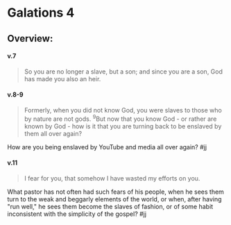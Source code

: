 # Galations 4

## Overview:



#### v.7
>So you are no longer a slave, but a son; and since you are a son, God has made you also an heir.

#### v.8-9
>Formerly, when you did not know God, you were slaves to those who by nature are not gods. <sup>9</sup>But now that you know God - or rather are known by God - how is it that you are turning back to be enslaved by them all over again?

How are you being enslaved by YouTube and media all over again? 
#jj 

#### v.11
>I fear for you, that somehow I have wasted my efforts on you.

What pastor has not often had such fears of his people, when he sees them turn to the weak and beggarly elements of the world, or when, after having "run well," he sees them become the slaves of fashion, or of some habit inconsistent with the simplicity of the gospel?
#jj 

